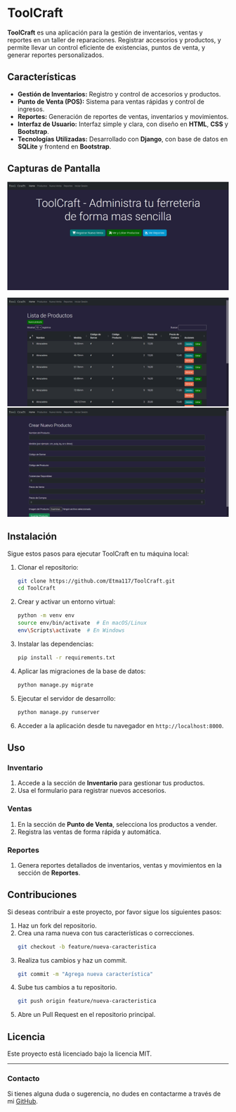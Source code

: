 # ToolCraft

**ToolCraft** es una aplicación para la gestión de inventarios, ventas y reportes en un taller de reparaciones. Registrar accesorios y productos, y permite llevar un control eficiente de existencias, puntos de venta, y generar reportes personalizados.

## Características

- **Gestión de Inventarios:** Registro y control de accesorios y productos.
- **Punto de Venta (POS):** Sistema para ventas rápidas y control de ingresos.
- **Reportes:** Generación de reportes de ventas, inventarios y movimientos.
- **Interfaz de Usuario:** Interfaz simple y clara, con diseño en **HTML**, **CSS** y **Bootstrap**.
- **Tecnologías Utilizadas:** Desarrollado con **Django**, con base de datos en **SQLite** y frontend en **Bootstrap**.

## Capturas de Pantalla

![Pantalla de Inicio](CapturasPantalla/Dashboard.png)

![Gestión de Inventarios](CapturasPantalla/Productos.png)
![Gestión de Inventarios](CapturasPantalla/CrearProductos.png)

## Instalación

Sigue estos pasos para ejecutar ToolCraft en tu máquina local:

1. Clonar el repositorio:
    ```bash
    git clone https://github.com/Etma117/ToolCraft.git
    cd ToolCraft
    ```

2. Crear y activar un entorno virtual:
    ```bash
    python -m venv env
    source env/bin/activate  # En macOS/Linux
    env\Scripts\activate  # En Windows
    ```

3. Instalar las dependencias:
    ```bash
    pip install -r requirements.txt
    ```

4. Aplicar las migraciones de la base de datos:
    ```bash
    python manage.py migrate
    ```

5. Ejecutar el servidor de desarrollo:
    ```bash
    python manage.py runserver
    ```

6. Acceder a la aplicación desde tu navegador en `http://localhost:8000`.

## Uso

### Inventario

1. Accede a la sección de **Inventario** para gestionar tus productos.
2. Usa el formulario para registrar nuevos accesorios.

### Ventas

1. En la sección de **Punto de Venta**, selecciona los productos a vender.
2. Registra las ventas de forma rápida y automática.

### Reportes

1. Genera reportes detallados de inventarios, ventas y movimientos en la sección de **Reportes**.

## Contribuciones

Si deseas contribuir a este proyecto, por favor sigue los siguientes pasos:

1. Haz un fork del repositorio.
2. Crea una rama nueva con tus características o correcciones.
    ```bash
    git checkout -b feature/nueva-caracteristica
    ```
3. Realiza tus cambios y haz un commit.
    ```bash
    git commit -m "Agrega nueva característica"
    ```
4. Sube tus cambios a tu repositorio.
    ```bash
    git push origin feature/nueva-caracteristica
    ```
5. Abre un Pull Request en el repositorio principal.

## Licencia

Este proyecto está licenciado bajo la licencia MIT.

---

### Contacto

Si tienes alguna duda o sugerencia, no dudes en contactarme a través de mi [GitHub](https://github.com/Etma117).
